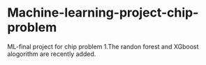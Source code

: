 # Machine-learning-project-chip-problem
ML-final project for chip problem
1.The randon forest and XGboost alogorithm are recently added.
